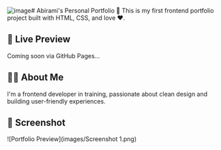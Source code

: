 ![image](https://github.com/user-attachments/assets/20eccdbf-6d01-4e31-b31e-02f43ec08b71)# Abirami's Personal Portfolio 💼
This is my first frontend portfolio project built with HTML, CSS, and love ❤️.

## 🔗 Live Preview
Coming soon via GitHub Pages...

## 👩‍💻 About Me
I'm a frontend developer in training, passionate about clean design and building user-friendly experiences.

## 📸 Screenshot
![Portfolio Preview](images/Screenshot 1.png)
